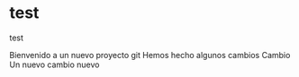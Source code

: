 # test
test


Bienvenido a un nuevo proyecto git
Hemos hecho algunos cambios
Cambio
Un nuevo cambio
nuevo